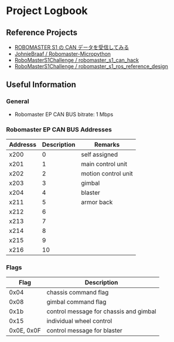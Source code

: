 # Project Logbook

## Reference Projects

* [ROBOMASTER S1 の CAN データを受信してみる](https://wazalabo.com/robomaster_s1_jetson_can_connection.html)  
* [JohnieBraaf / Robomaster-Micropython](https://github.com/JohnieBraaf/Robomaster-Micropython)  
* [RoboMasterS1Challenge / robomaster_s1_can_hack](https://github.com/RoboMasterS1Challenge/robomaster_s1_can_hack)  
* [RoboMasterS1Challenge / robomaster_s1_ros_reference_design](https://github.com/RoboMasterS1Challenge/robomaster_s1_ros_reference_design)

## Useful Information

### General

* Robomaster EP CAN BUS bitrate: 1 Mbps

### Robomaster EP CAN BUS Addresses

| Addresss | Description | Remarks |
| --- | --- | --- |
| x200 | 0 | self assigned |
| x201 | 1 | main control unit |
| x202 | 2 | motion control unit |
| x203 | 3 | gimbal |
| x204 | 4 | blaster |
| x211 | 5 | armor back |
| x212 | 6 |
| x213 | 7 |
| x214 | 8 |
| x215 | 9 |
| x216 | 10 | 

### Flags
| Flag | Description |
| --- | --- |
| 0x04 | chassis command flag |
| 0x08 | gimbal command flag |
| 0x1b | control message for chassis and gimbal |
| 0x15 | individual wheel control |
| 0x0E, 0x0F | control message for blaster |
